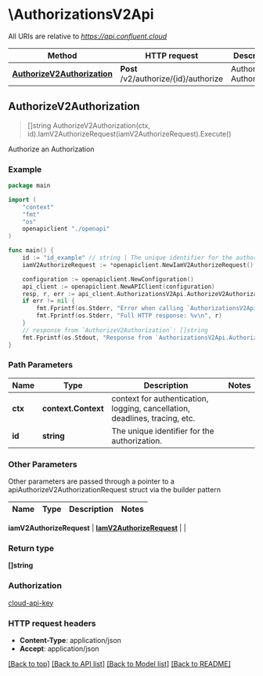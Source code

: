 # \AuthorizationsV2Api

All URIs are relative to *https://api.confluent.cloud*

Method | HTTP request | Description
------------- | ------------- | -------------
[**AuthorizeV2Authorization**](AuthorizationsV2Api.md#AuthorizeV2Authorization) | **Post** /v2/authorize/{id}/authorize | Authorize an Authorization



## AuthorizeV2Authorization

> []string AuthorizeV2Authorization(ctx, id).IamV2AuthorizeRequest(iamV2AuthorizeRequest).Execute()

Authorize an Authorization



### Example

```go
package main

import (
    "context"
    "fmt"
    "os"
    openapiclient "./openapi"
)

func main() {
    id := "id_example" // string | The unique identifier for the authorization.
    iamV2AuthorizeRequest := *openapiclient.NewIamV2AuthorizeRequest() // IamV2AuthorizeRequest | 

    configuration := openapiclient.NewConfiguration()
    api_client := openapiclient.NewAPIClient(configuration)
    resp, r, err := api_client.AuthorizationsV2Api.AuthorizeV2Authorization(context.Background(), id).IamV2AuthorizeRequest(iamV2AuthorizeRequest).Execute()
    if err != nil {
        fmt.Fprintf(os.Stderr, "Error when calling `AuthorizationsV2Api.AuthorizeV2Authorization``: %v\n", err)
        fmt.Fprintf(os.Stderr, "Full HTTP response: %v\n", r)
    }
    // response from `AuthorizeV2Authorization`: []string
    fmt.Fprintf(os.Stdout, "Response from `AuthorizationsV2Api.AuthorizeV2Authorization`: %v\n", resp)
}
```

### Path Parameters


Name | Type | Description  | Notes
------------- | ------------- | ------------- | -------------
**ctx** | **context.Context** | context for authentication, logging, cancellation, deadlines, tracing, etc.
**id** | **string** | The unique identifier for the authorization. | 

### Other Parameters

Other parameters are passed through a pointer to a apiAuthorizeV2AuthorizationRequest struct via the builder pattern


Name | Type | Description  | Notes
------------- | ------------- | ------------- | -------------

 **iamV2AuthorizeRequest** | [**IamV2AuthorizeRequest**](IamV2AuthorizeRequest.md) |  | 

### Return type

**[]string**

### Authorization

[cloud-api-key](../README.md#cloud-api-key)

### HTTP request headers

- **Content-Type**: application/json
- **Accept**: application/json

[[Back to top]](#) [[Back to API list]](../README.md#documentation-for-api-endpoints)
[[Back to Model list]](../README.md#documentation-for-models)
[[Back to README]](../README.md)

